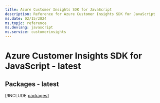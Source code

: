 ```yaml
---
title: Azure Customer Insights SDK for JavaScript
description: Reference for Azure Customer Insights SDK for JavaScript
ms.date: 02/15/2024
ms.topic: reference
ms.devlang: javascript
ms.service: customerinsights
---
```

# Azure Customer Insights SDK for JavaScript - latest
## Packages - latest
[!INCLUDE [packages](customer-insights-index.md)]